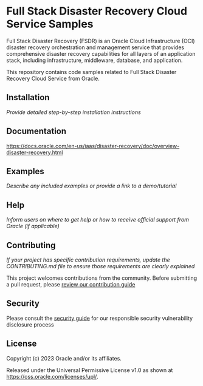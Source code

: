 # Full Stack Disaster Recovery Cloud Service Samples

Full Stack Disaster Recovery (FSDR) is an Oracle Cloud Infrastructure (OCI) disaster recovery orchestration and management service that provides comprehensive disaster recovery capabilities for all layers of an application stack, including infrastructure, middleware, database, and application.

This repository contains code samples related to Full Stack Disaster Recovery Cloud Service from Oracle.

## Installation

*Provide detailed step-by-step installation instructions*

## Documentation

https://docs.oracle.com/en-us/iaas/disaster-recovery/doc/overview-disaster-recovery.html

## Examples

*Describe any included examples or provide a link to a demo/tutorial*

## Help

*Inform users on where to get help or how to receive official support from Oracle (if applicable)*

## Contributing

*If your project has specific contribution requirements, update the CONTRIBUTING.md file to ensure those requirements are clearly explained*

This project welcomes contributions from the community. Before submitting a pull request, please [review our contribution guide](./CONTRIBUTING.md)

## Security

Please consult the [security guide](./SECURITY.md) for our responsible security vulnerability disclosure process

## License

Copyright (c) 2023 Oracle and/or its affiliates.

Released under the Universal Permissive License v1.0 as shown at
<https://oss.oracle.com/licenses/upl/>.
